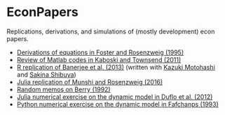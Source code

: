 # EconPapers
Replications, derivations, and simulations of (mostly development) econ papers.

- [Derivations of equations in Foster and Rosenzweig (1995)](Foster_Rosenzweig_1995.ipynb)
- [Review of Matlab codes in Kaboski and Townsend (2011)](Kaboski_Townsend_2011.ipynb)
- [R replication of Banerjee et al. (2013)](https://github.com/sakina0320/MFdiffusion_replication/blob/master/Code/R/Replication/noEndorsement.pdf) (written with [Kazuki Motohashi](https://github.com/kazukimotohashi) and [Sakina Shibuya](https://github.com/sakina0320))
- [Julia replication of Munshi and Rosenzweig (2016)](Munshi_Rosenzweig_2016_julia.ipynb)
- [Random memos on Berry (1992)](Berry1992.ipynb)
- [Julia numerical exercise on the dynamic model in Duflo et al. (2012)](Duflo2012.ipynb)
- [Python numerical exercise on the dynamic model in Fafchanps (1993)](Fafchamps_1993.ipynb)

